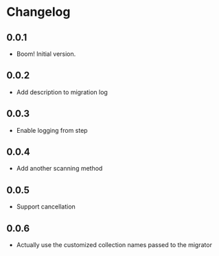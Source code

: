 # Changelog

## 0.0.1
* Boom! Initial version.

## 0.0.2
* Add description to migration log

## 0.0.3
* Enable logging from step

## 0.0.4
* Add another scanning method

## 0.0.5
* Support cancellation

## 0.0.6
* Actually use the customized collection names passed to the migrator